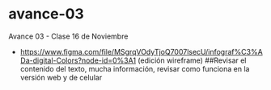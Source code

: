 # avance-03
Avance 03 - Clase 16 de Noviembre
- https://www.figma.com/file/MSgrqVOdyTjoQ7007lsecU/infograf%C3%ADa-digital-Colors?node-id=0%3A1 (edición wireframe)
##Revisar el contenido del texto, mucha información, revisar como funciona en la versión web y de celular

